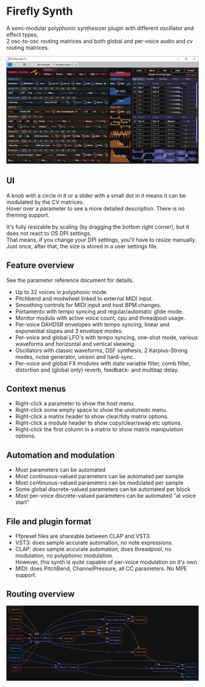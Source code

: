 # Firefly Synth
A semi-modular polyphonic synthesizer plugin with different oscillator and effect types,<br/>
2 osc-to-osc routing matrices and both global and per-voice audio and cv routing matrices.

![Screenshot](static/screenshot.png)

## UI
A knob with a circle in it or a slider with a small dot in it means it can be modulated by the CV matrices.<br/>
Hover over a parameter to see a more detailed description. There is no theming support.

It's fully resizable by scaling (by dragging the bottom right corner), but it does not react to OS DPI settings.<br/>
That means, if you change your DPI settings, you'll have to resize manually.
Just once, after that, the size is stored in a user settings file.

## Feature overview

See the parameter reference document for details.

- Up to 32 voices in polyphonic mode.
- Pitchbend and modwheel linked to external MIDI input.
- Smoothing controls for MIDI input and host BPM changes.
- Portamento with tempo syncing and regular/automatic glide mode.
- Monitor module with active voice count, cpu and threadpool usage.
- Per-voice DAHDSR envelopes with tempo syncing, linear and exponential slopes and 3 envelope modes.
- Per-voice and global LFO's with tempo syncing, one-shot mode, various waveforms and horizontal and vertical skewing.
- Oscillators with classic waveforms, DSF synthesis, 2 Karplus-Strong modes, noise generator, unison and hard-sync.
- Per-voice and global FX modules with state variable filter, comb filter, distortion and (global only) reverb, feedback- and multitap delay.


## Context menus
- Right-click a parameter to show the host menu.
- Right-click some empty space to show the undo/redo menu.
- Right-click a matrix header to show clear/tidy matrix options.
- Right-click a module header to show copy/clear/swap etc options.
- Right-click the first column in a matrix to show matrix manipulation options.

## Automation and modulation

- Most parameters can be automated
- Most continuous-valued parameters can be automated per sample
- Most continuous-valued parameters can be modulated per sample
- Some global discrete-valued parameters can be automated per block
- Most per-voice discrete-valued parameters can be automated "at voice start"

## File and plugin format
- Ffpreset files are shareable between CLAP and VST3.
- VST3: does sample accurate automation, no note expressions.
- CLAP: does sample accurate automation, does threadpool, no modulation, no polyphonic modulation.<br/>
However, this synth is quite capable of per-voice modulation on it's own.
- MIDI: does PitchBend, ChannelPressure, all CC parameters. No MPE support.

## Routing overview
![Routing overview](static/routing_overview.png)
